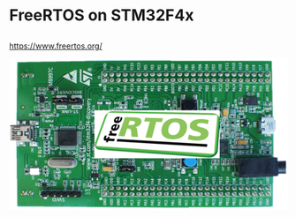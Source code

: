 # FreeRTOS on STM32F4x
##
https://www.freertos.org/

<img src="https://github.com/cly1213/Embedded_System/blob/main/Documents/picture2.png"/>


